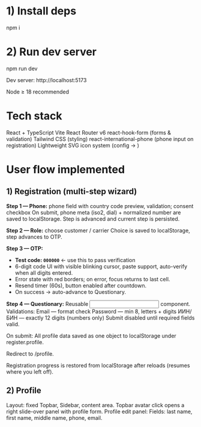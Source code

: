 # 1) Install deps
npm i

# 2) Run dev server
npm run dev

Dev server: http://localhost:5173

Node ≥ 18 recommended

# Tech stack

React + TypeScript
Vite
React Router v6
react-hook-form (forms & validation)
Tailwind CSS (styling)
react-international-phone (phone input on registration)
Lightweight SVG icon system (config → <Icon />)

# User flow implemented
## 1) Registration (multi-step wizard)

**Step 1 — Phone:** phone field with country code preview, validation; consent checkbox
On submit, phone meta (iso2, dial) + normalized number are saved to localStorage.
Step is advanced and current step is persisted.

**Step 2 — Role:** choose customer / carrier
Choice is saved to localStorage, step advances to OTP.

**Step 3 — OTP:**
- **Test code: `000000`** ← use this to pass verification
- 6-digit code UI with visible blinking cursor, paste support, auto-verify when all digits entered.
- Error state with red borders; on error, focus returns to last cell.
- Resend timer (60s), button enabled after countdown.
- On success → auto-advance to Questionary.

**Step 4 — Questionary:**
Reusable <Input /> component.
Validations:
  Email — format check
  Password — min 8, letters + digits
  ИИН/БИН — exactly 12 digits (numbers only)
  Submit disabled until required fields valid.

On submit:
All profile data saved as one object to localStorage under register.profile.

Redirect to /profile.

Registration progress is restored from localStorage after reloads (resumes where you left off).

## 2) Profile

Layout: fixed Topbar, Sidebar, content area.
Topbar avatar click opens a right slide-over panel with profile form.
Profile edit panel:
Fields: last name, first name, middle name, phone, email.

